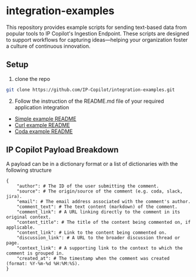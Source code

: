 # integration-examples
This repository provides example scripts for sending text-based data from popular tools to IP Copilot's Ingestion Endpoint. These scripts are designed to support workflows for capturing ideas—helping your organization foster a culture of continuous innovation.

## Setup
1. clone the repo

```bash
git clone https://github.com/IP-Copilot/integration-examples.git
```

2. Follow the instruction of the README.md file of your required application integration
  * [Simple example README](examples/simple/README.md)
  * [Curl example README](examples/curl/README.md)
  * [Coda example README](examples/coda/README.md)

## IP Copilot Payload Breakdown
A payload can be in a dictionary format or a list of dictionaries with the following structure
```
{
    "author": # The ID of the user submitting the comment.
    "source": # The origin/source of the comment (e.g. coda, slack, jira).
    "email": # The email address associated with the comment's author.
    "comment_text": # The text content (markdown) of the comment.
    "comment_link": # A URL linking directly to the comment in its original context.
    "content_title": # The title of the content being commented on, if applicable.
    "content_link": # Link to the content being commented on.
    "discussion_link": # A URL to the broader discussion thread or page.
    "context_link": # A supporting link to the context to which the comment is grouped in.
    "created_at": # The timestamp when the comment was created (format: %Y-%m-%d %H:%M:%S).
}
```
